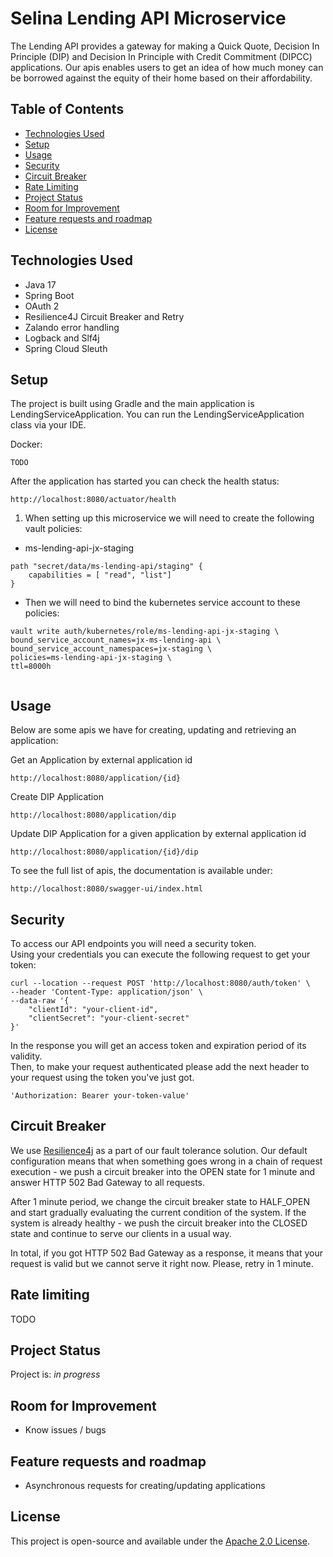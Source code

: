 # Selina Lending API Microservice

The Lending API provides a gateway for making a Quick Quote, Decision In Principle (DIP) and Decision In Principle with Credit Commitment (DIPCC)
applications. 
Our apis enables users to get an idea of how much money can be borrowed against the equity of their home based on their affordability.


## Table of Contents
* [Technologies Used](#technologies-used)
* [Setup](#setup)
* [Usage](#usage)
* [Security](#security)
* [Circuit Breaker](#circuit-breaker)
* [Rate Limiting](#rate-limiting)
* [Project Status](#project-status)
* [Room for Improvement](#room-for-improvement)
* [Feature requests and roadmap](#feature-requests-and-roadmap)
* [License](#license)


## Technologies Used
- Java 17
- Spring Boot
- OAuth 2
- Resilience4J Circuit Breaker and Retry
- Zalando error handling
- Logback and Slf4j
- Spring Cloud Sleuth


## Setup

The project is built using Gradle and the main application is LendingServiceApplication. 
You can run the LendingServiceApplication class via your IDE.

Docker:

```
TODO
```

After the application has started you can check the health status:
```
http://localhost:8080/actuator/health
```

1. When setting up this microservice we will need to create the following vault policies:

* ms-lending-api-jx-staging

```
path "secret/data/ms-lending-api/staging" {
    capabilities = [ "read", "list"]
}
```


* Then we will need to bind the kubernetes service account to these policies:

```
vault write auth/kubernetes/role/ms-lending-api-jx-staging \
bound_service_account_names=jx-ms-lending-api \
bound_service_account_namespaces=jx-staging \
policies=ms-lending-api-jx-staging \
ttl=8000h
    
```


## Usage
Below are some apis we have for creating, updating and retrieving an application:

Get an Application by external application id
```
http://localhost:8080/application/{id}
```

Create DIP Application
```
http://localhost:8080/application/dip
```

Update DIP Application for a given application by external application id
```
http://localhost:8080/application/{id}/dip
```

To see the full list of apis, the documentation is available under:
```
http://localhost:8080/swagger-ui/index.html
```

## Security
To access our API endpoints you will need a security token. \
Using your credentials you can execute the following request to get your token:
```
curl --location --request POST 'http://localhost:8080/auth/token' \
--header 'Content-Type: application/json' \
--data-raw '{
    "clientId": "your-client-id",
    "clientSecret": "your-client-secret"
}'
```
In the response you will get an access token and expiration period of its validity. \
Then, to make your request authenticated please add the next header to your request using the token you've just got.
```
'Authorization: Bearer your-token-value'
```
## Circuit Breaker

We use [Resilience4j](https://resilience4j.readme.io/docs) as a part of our fault tolerance solution.
Our default configuration means that when something goes wrong in a chain of request execution - we push a circuit breaker into the OPEN state for 1 minute and answer HTTP 502 Bad Gateway to all requests.

After 1 minute period, we change the circuit breaker state to HALF_OPEN and start gradually evaluating the current condition of the system. If the system is already healthy - we push the circuit breaker into the CLOSED state and continue to serve our clients in a usual way.

In total, if you got HTTP 502 Bad Gateway as a response, it means that your request is valid but we cannot serve it right now. Please, retry in 1 minute.

## Rate limiting

TODO

## Project Status

Project is: _in progress_ 


## Room for Improvement

- Know issues / bugs

## Feature requests and roadmap
  - Asynchronous requests for creating/updating applications

## License

This project is open-source and available under the [Apache 2.0 License](https://choosealicense.com/licenses/apache-2.0/).
